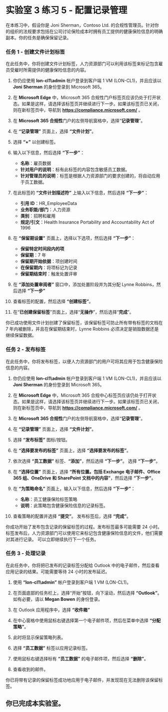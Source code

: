 # 实验室 3 练习 5 - 配置记录管理

在本练习中，假设你是 Joni Sherman，Contoso Ltd. 的合规性管理员。针对你的组织的法规要求包括在公司讨论保险成本时拥有员工提供的健康保险信息的明确副本。你的任务是确保保留记录。

### 任务 1 - 创建文件计划标签

在此任务中，你将创建文件计划标签，人力资源部门可以利用该标签来标记包含雇员受雇时所需提供的健康保险信息的内容。

1. 你仍应使用 **lon-cl1\admin** 帐户登录到客户端 1 VM (LON-CL1)，并且应该以 **Joni Sherman** 的身份登录到 Microsoft 365。 

2. 在 **Microsoft Edge** 中，Microsoft 365 合规性门户标签页应该仍处于打开状态。如果是这样，请选择该标签页并继续进行下一步。如果该标签页已关闭，则在新标签页中，导航到 **https://compliance.microsoft.com/** 。 

3. 在 **Microsoft 365 合规性**门户的左侧导航窗格中，选择“**记录管理**”。

4. 在 **“记录管理”** 页面上，选择 **“文件计划”**。

5. 选择 **“+”** 以创建标签。

6. 输入以下信息，然后选择 **“下一步”**：
    - **名称**：雇员数据
    - **针对用户的说明**：标有此标签的内容包含敏感员工数据。
    - **针对管理员的说明**：标签是根据人力资源部门的要求创建的，将自动应用于员工数据。

7. 在此标签的 **“文件计划描述符”** 上输入以下信息，然后选择 **“下一步”**：

    - **引用 ID**：HR_EmployeeData
    - **业务职能/部门**：人力资源
    - **类别**：招聘和雇用
    - **规定/引文**：Health Insurance Portability and Accountability Act of 1996

8. 在 **“保留期设置”** 页面上，选择以下选项，然后选择 **“下一步”**：
    - **保留特定时间段内的项**
    - **保留期**：7 年
    - **保留期开始依据**：项创建时间
    - **在保留期内**：将项标记为记录
    - **保留期结束时**：触发处置评审

9. 在 **“添加处置审阅者”** 窗口中，添加处置阶段并为其分配 Lynne Robbins，然后选择 **“下一步”**

10. 查看标签的配置，然后选择 **“创建标签”**。

11. 在“**已创建保留标签**”页面上，选择“**无操作**”，然后选择“**完成**”。

你已成功使用文件计划创建了保留标签，该保留标签可防止所有带有标签的文档在 7 年内被删除，并且在保留期结束时，Lynne Robbins 必须决定是销毁数据还是继续保留数据。

### 任务 2 - 发布标签

在此任务中，你将发布标签，以便人力资源部门的用户可将其应用于包含健康保险信息的内容。  

1. 你仍应使用 **lon-cl1\admin** 帐户登录到客户端 1 VM (LON-CL1)，并且应该以 **Joni Sherman** 的身份登录到 Microsoft 365。 

2. 在 **Microsoft Edge** 中，Microsoft 365 合规中心标签页应该仍处于打开状态。如果是这样，请选择该标签页并继续进行下一步。如果该标签页已关闭，则在新标签页中，导航到 **https://compliance.microsoft.com/** 。 

3. 在 **Microsoft 365 合规性**门户的左侧导航窗格中，选择“**记录管理**”。

4. 在 **“记录管理”** 页面上，选择 **“文件计划”**。

5. 选择 **“发布标签”** 图标/按钮。

6. 在 **“选择要发布的标签”** 页面上，选择 **“选择要发布的标签”**。

7. 依次选择 **“员工数据”** 标签、**“添加”**，然后选择 **“下一步”**。  选择 **“下一步”**。

8. 在 **“选择位置”** 页面上，选择 **“所有位置。包括 Exchange 电子邮件、Office 365 组、OneDrive 和 SharePoint 文档中的内容”**，然后选择 **“下一步”**。

9. 在 **“为策略命名”** 页面上，输入以下信息，然后选择 **“下一步”**：
    - **名称**：员工健康保险标签策略
    - **说明**：此策略包含健康保险信息的记录标签。

10. 查看策略的配置并选择 **“提交”**。  发布标签后，选择 **“完成”**。

你成功开始了发布包含记录的保留标签的过程。发布标签最多可能需要 24 小时。标签发布后，人力资源部门可以使用它来标记包含健康保险信息的文件，他们需要对其进行记录。  可以立即继续执行下一个任务。

### 任务 3 - 处理记录

在此任务中，你将把已发布的记录标签分配给 Outlook 中的电子邮件，然后查看应用记录的结果。可能需要等待 24 小时的发布延迟。

1. 使用 **“lon-cl1\admin”** 帐户登录到客户端 1 VM (LON-CL1)。

2. 在页面底部的任务栏上，选择“开始”按钮，向下滚动，然后选择 **“Outlook”**。如有必要，请以 **Megan Bowen** 的身份登录。
 
3. 在 Outlook 应用程序中，选择 **“收件箱”**

4. 在中心窗格中使用鼠标右键选择第一个电子邮件项，然后在菜单中选择 **“分配策略”**。

5. 此时将显示保留策略列表。

6. 选择 **“员工数据”** 标签以应用记录标签。

7. 使用鼠标右键选择标有 **“员工数据”** 的电子邮件项，然后选择 **“删除”**。

8. 查看收到的邮件。

你已将带有记录的保留标签成功地应用于电子邮件，并发现现在无法删除该保留标签。 

## 你已完成本实验室。
